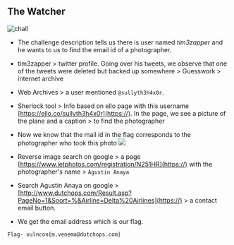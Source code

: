## The Watcher

![chall](https://github.com/RDxR10/CTF-Writeups-1/tree/master/VulnconCTF/OSINT/Watcher)

- The challenge description tells us there is user named *tim3zapper* and he wants to us to find the email id of a photographer.
- tim3zapper > twitter profile. Going over his tweets, we observe that one of the tweets were deleted but backed up somewhere > Guesswork > internet archive
- Web Archives > a user mentioned `@sullyth3h4x0r`.

- Sherlock tool > Info based on ello page with this username [https://ello.co/sullyth3h4x0r](https://). In the page, we see a picture of the plane and a caption > to find the photographer

- Now we know that the mail id in the flag corresponds to the photographer who took this photo
![](https://i.imgur.com/Qyirf12.jpg)

- Reverse image search on google > a page [https://www.jetphotos.com/registration/N251HR](https://) with the photographer's name > `Agustin Anaya`

- Search Agustin Anaya on google > [http://www.dutchops.com/Result.asp?PageNo=1&Soort=%&Airline=Delta%20Airlines](https://) > a contact email button. 
- We get the email address which is our flag.

```
Flag- vulncon{m.venema@dutchops.com}
```
